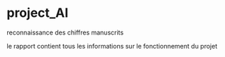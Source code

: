 # project_AI
reconnaissance des chiffres manuscrits


le rapport contient tous les informations sur le fonctionnement du projet
